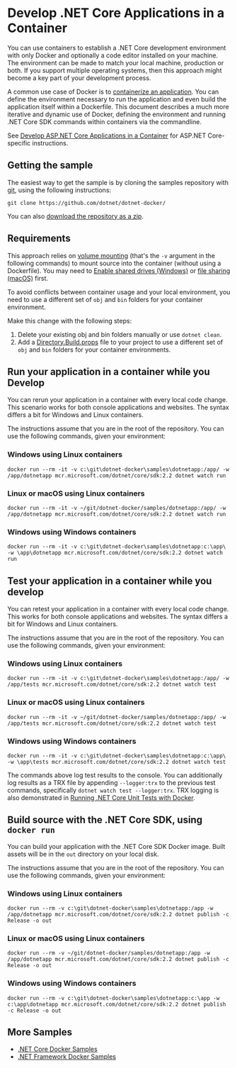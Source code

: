 # Develop .NET Core Applications in a Container

You can use containers to establish a .NET Core development environment with only Docker and optionally a code editor installed on your machine. The environment can be made to match your local machine, production or both. If you support multiple operating systems, then this approach might become a key part of your development process.

A common use case of Docker is to [containerize an application](README.md). You can define the environment necessary to run the application and even build the application itself within a Dockerfile. This document describes a much more iterative and dynamic use of Docker, defining the environment and running .NET Core SDK commands within containers via the commandline.

See [Develop ASP.NET Core Applications in a Container](../aspnetapp/aspnet-docker-dev-in-container.md) for ASP.NET Core-specific instructions.

## Getting the sample

The easiest way to get the sample is by cloning the samples repository with [git](https://git-scm.com/downloads), using the following instructions:

```console
git clone https://github.com/dotnet/dotnet-docker/
```

You can also [download the repository as a zip](https://github.com/dotnet/dotnet-docker/archive/master.zip).

## Requirements

This approach relies on [volume mounting](https://docs.docker.com/engine/admin/volumes/volumes/) (that's the `-v` argument in the following commands) to mount source into the container (without using a Dockerfile). You may need to [Enable shared drives (Windows)](https://docs.docker.com/docker-for-windows/#shared-drives) or [file sharing (macOS)](https://docs.docker.com/docker-for-mac/#file-sharing) first.

To avoid conflicts between container usage and your local environment, you need to use a different set of `obj` and `bin` folders for your container environment.

 Make this change with the following steps:

 1. Delete your existing obj and bin folders manually or use `dotnet clean`.
 2. Add a [Directory.Build.props](Directory.Build.props) file to your project to use a different set of `obj` and `bin` folders for your container environments.

## Run your application in a container while you Develop

You can rerun your application in a container with every local code change. This scenario works for both console applications and websites. The syntax differs a bit for Windows and Linux containers.

The instructions assume that you are in the root of the repository. You can use the following commands, given your environment:

### Windows using Linux containers

```console
docker run --rm -it -v c:\git\dotnet-docker\samples\dotnetapp:/app/ -w /app/dotnetapp mcr.microsoft.com/dotnet/core/sdk:2.2 dotnet watch run
```

### Linux or macOS using Linux containers

```console
docker run --rm -it -v ~/git/dotnet-docker/samples/dotnetapp:/app/ -w /app/dotnetapp mcr.microsoft.com/dotnet/core/sdk:2.2 dotnet watch run
```

### Windows using Windows containers

```console
docker run --rm -it -v c:\git\dotnet-docker\samples\dotnetapp:c:\app\ -w \app\dotnetapp mcr.microsoft.com/dotnet/core/sdk:2.2 dotnet watch run
```

## Test your application in a container while you develop

You can retest your application in a container with every local code change. This works for both console applications and websites. The syntax differs a bit for Windows and Linux containers.

The instructions assume that you are in the root of the repository. You can use the following commands, given your environment:

### Windows using Linux containers

```console
docker run --rm -it -v c:\git\dotnet-docker\samples\dotnetapp:/app/ -w /app/tests mcr.microsoft.com/dotnet/core/sdk:2.2 dotnet watch test
```

### Linux or macOS using Linux containers

```console
docker run --rm -it -v ~/git/dotnet-docker/samples/dotnetapp:/app/ -w /app/tests mcr.microsoft.com/dotnet/core/sdk:2.2 dotnet watch test
```

### Windows using Windows containers

```console
docker run --rm -it -v c:\git\dotnet-docker\samples\dotnetapp:c:\app\ -w \app\tests mcr.microsoft.com/dotnet/core/sdk:2.2 dotnet watch test
```

The commands above log test results to the console. You can additionally log results as a TRX file by appending `--logger:trx` to the previous test commands, specifically `dotnet watch test --logger:trx`. TRX logging is also demonstrated in [Running .NET Core Unit Tests with Docker](dotnet-docker-unit-testing.md).

## Build source with the .NET Core SDK, using `docker run`

You can build your application with the .NET Core SDK Docker image. Built assets will be in the `out` directory on your local disk.

The instructions assume that you are in the root of the repository. You can use the following commands, given your environment:

### Windows using Linux containers

```console
docker run --rm -v c:\git\dotnet-docker\samples\dotnetapp:/app -w /app/dotnetapp mcr.microsoft.com/dotnet/core/sdk:2.2 dotnet publish -c Release -o out
```

### Linux or macOS using Linux containers

```console
docker run --rm -v ~/git/dotnet-docker/samples/dotnetapp:/app -w /app/dotnetapp mcr.microsoft.com/dotnet/core/sdk:2.2 dotnet publish -c Release -o out
```

### Windows using Windows containers

```console
docker run --rm -v c:\git\dotnet-docker\samples\dotnetapp:c:\app -w c:\app\dotnetapp mcr.microsoft.com/dotnet/core/sdk:2.2 dotnet publish -c Release -o out
```

## More Samples

* [.NET Core Docker Samples](../README.md)
* [.NET Framework Docker Samples](https://github.com/microsoft/dotnet-framework-docker-samples/)
